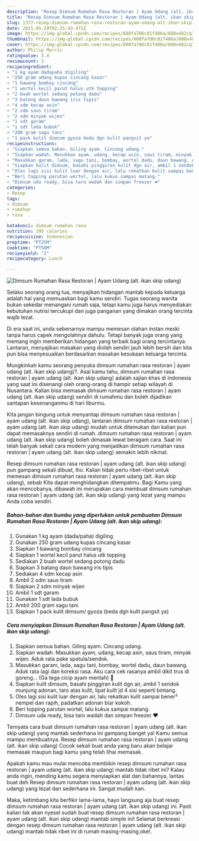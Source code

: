 ```yaml
---
description: "Resep Dimsum Rumahan Rasa Restoran | Ayam Udang (alt. ikan skip udang) yang lezat dan Mudah Dibuat"
title: "Resep Dimsum Rumahan Rasa Restoran | Ayam Udang (alt. ikan skip udang) yang lezat dan Mudah Dibuat"
slug: 1377-resep-dimsum-rumahan-rasa-restoran-ayam-udang-alt-ikan-skip-udang-yang-lezat-dan-mudah-dibuat
date: 2021-05-29T02:25:43.472Z
image: https://img-global.cpcdn.com/recipes/608fa706c01f486a/680x482cq70/dimsum-rumahan-rasa-restoran-ayam-udang-alt-ikan-skip-udang-foto-resep-utama.jpg
thumbnail: https://img-global.cpcdn.com/recipes/608fa706c01f486a/680x482cq70/dimsum-rumahan-rasa-restoran-ayam-udang-alt-ikan-skip-udang-foto-resep-utama.jpg
cover: https://img-global.cpcdn.com/recipes/608fa706c01f486a/680x482cq70/dimsum-rumahan-rasa-restoran-ayam-udang-alt-ikan-skip-udang-foto-resep-utama.jpg
author: Philip Morris
ratingvalue: 3.4
reviewcount: 3
recipeingredient:
- "1 kg ayam dadapaha digiling"
- "250 gram udang kupas cincang kasar"
- "1 bawang bombay cincang"
- "1 wortel kecil parut halus utk topping"
- "2 buah wortel sedang potong dadu"
- "3 batang daun bawang iris tipis"
- "4 sdm kecap asin"
- "2 sdm saus tiram"
- "2 sdm minyak wijen"
- "1 sdt garam"
- "1 sdt lada bubuk"
- "200 gram sagu tani"
- "1 pack kulit dimsum gyoza beda dgn kulit pangsit ya"
recipeinstructions:
- "Siapkan semua bahan. Giling ayam. Cincang udang."
- "Siapkan wadah. Masukkan ayam, udang, kecap asin, saus tiram, minyak wijen. Aduk rata pake spatula/sendok."
- "Masukkan garam, lada, sagu tani, bombay, wortel dadu, daun bawang. Aduk rata lagi dan koreksi rasa. Aku cara cek rasanya ambil dikit trus di goreng... (Ga tega cicip ayam mentah) 🤣"
- "Siapkan kulit dimsum, basahi pinggiran kulit dgn air, ambil 1 sendok munjung adonan, taro atas kulit, lipat kulit jd 4 sisi seperti bintang."
- "Oles lagi sisi kulit luar dengan air, lalu rekatkan kulit sampai bener² nempel dan rapih, padatkan adonan biar kokoh."
- "Beri topping parutan wortel, lalu kukus sampai matang."
- "Dimsum uda ready, bisa taro wadah dan simpan freezer ❤"
categories:
- Resep
tags:
- dimsum
- rumahan
- rasa

katakunci: dimsum rumahan rasa 
nutrition: 295 calories
recipecuisine: Indonesian
preptime: "PT25M"
cooktime: "PT58M"
recipeyield: "2"
recipecategory: Lunch

---
```



![Dimsum Rumahan Rasa Restoran | Ayam Udang (alt. ikan skip udang)](https://img-global.cpcdn.com/recipes/608fa706c01f486a/680x482cq70/dimsum-rumahan-rasa-restoran-ayam-udang-alt-ikan-skip-udang-foto-resep-utama.jpg)

Selaku seorang orang tua, menyajikan hidangan mantab kepada keluarga adalah hal yang memuaskan bagi kamu sendiri. Tugas seorang  wanita bukan sekedar menangani rumah saja, tetapi kamu juga harus menyediakan kebutuhan nutrisi tercukupi dan juga panganan yang dimakan orang tercinta wajib lezat.

Di era  saat ini, anda sebenarnya mampu memesan olahan instan meski tanpa harus capek mengolahnya dahulu. Tetapi banyak juga orang yang memang ingin memberikan hidangan yang terbaik bagi orang tercintanya. Lantaran, menyajikan masakan yang diolah sendiri jauh lebih bersih dan kita pun bisa menyesuaikan berdasarkan masakan kesukaan keluarga tercinta. 



Mungkinkah kamu seorang penyuka dimsum rumahan rasa restoran | ayam udang (alt. ikan skip udang)?. Asal kamu tahu, dimsum rumahan rasa restoran | ayam udang (alt. ikan skip udang) adalah sajian khas di Indonesia yang saat ini disenangi oleh orang-orang di hampir setiap wilayah di Nusantara. Kalian bisa memasak dimsum rumahan rasa restoran | ayam udang (alt. ikan skip udang) sendiri di rumahmu dan boleh dijadikan santapan kesenanganmu di hari liburmu.

Kita jangan bingung untuk menyantap dimsum rumahan rasa restoran | ayam udang (alt. ikan skip udang), lantaran dimsum rumahan rasa restoran | ayam udang (alt. ikan skip udang) mudah untuk ditemukan dan kalian pun dapat memasaknya sendiri di rumah. dimsum rumahan rasa restoran | ayam udang (alt. ikan skip udang) boleh dimasak lewat beragam cara. Saat ini telah banyak sekali cara modern yang menjadikan dimsum rumahan rasa restoran | ayam udang (alt. ikan skip udang) semakin lebih nikmat.

Resep dimsum rumahan rasa restoran | ayam udang (alt. ikan skip udang) pun gampang sekali dibuat, lho. Kalian tidak perlu ribet-ribet untuk memesan dimsum rumahan rasa restoran | ayam udang (alt. ikan skip udang), sebab Kita dapat menghidangkan ditempatmu. Bagi Kamu yang akan mencobanya, dibawah ini merupakan cara membuat dimsum rumahan rasa restoran | ayam udang (alt. ikan skip udang) yang lezat yang mampu Anda coba sendiri.

<!--inarticleads1-->

##### Bahan-bahan dan bumbu yang diperlukan untuk pembuatan Dimsum Rumahan Rasa Restoran | Ayam Udang (alt. ikan skip udang):

1. Gunakan 1 kg ayam (dada/paha) digiling
1. Gunakan 250 gram udang kupas cincang kasar
1. Siapkan 1 bawang bombay cincang
1. Siapkan 1 wortel kecil parut halus utk topping
1. Sediakan 2 buah wortel sedang potong dadu
1. Siapkan 3 batang daun bawang iris tipis
1. Sediakan 4 sdm kecap asin
1. Ambil 2 sdm saus tiram
1. Siapkan 2 sdm minyak wijen
1. Ambil 1 sdt garam
1. Gunakan 1 sdt lada bubuk
1. Ambil 200 gram sagu tani
1. Siapkan 1 pack kulit dimsum/ gyoza (beda dgn kulit pangsit ya)




<!--inarticleads2-->

##### Cara menyiapkan Dimsum Rumahan Rasa Restoran | Ayam Udang (alt. ikan skip udang):

1. Siapkan semua bahan. Giling ayam. Cincang udang.
1. Siapkan wadah. Masukkan ayam, udang, kecap asin, saus tiram, minyak wijen. Aduk rata pake spatula/sendok.
1. Masukkan garam, lada, sagu tani, bombay, wortel dadu, daun bawang. Aduk rata lagi dan koreksi rasa. Aku cara cek rasanya ambil dikit trus di goreng... (Ga tega cicip ayam mentah) 🤣
1. Siapkan kulit dimsum, basahi pinggiran kulit dgn air, ambil 1 sendok munjung adonan, taro atas kulit, lipat kulit jd 4 sisi seperti bintang.
1. Oles lagi sisi kulit luar dengan air, lalu rekatkan kulit sampai bener² nempel dan rapih, padatkan adonan biar kokoh.
1. Beri topping parutan wortel, lalu kukus sampai matang.
1. Dimsum uda ready, bisa taro wadah dan simpan freezer ❤




Ternyata cara buat dimsum rumahan rasa restoran | ayam udang (alt. ikan skip udang) yang mantab sederhana ini gampang banget ya! Kamu semua mampu membuatnya. Resep dimsum rumahan rasa restoran | ayam udang (alt. ikan skip udang) Cocok sekali buat anda yang baru akan belajar memasak maupun bagi kamu yang telah lihai memasak.

Apakah kamu mau mulai mencoba membikin resep dimsum rumahan rasa restoran | ayam udang (alt. ikan skip udang) mantab tidak ribet ini? Kalau anda ingin, mending kamu segera menyiapkan alat dan bahannya, lantas buat deh Resep dimsum rumahan rasa restoran | ayam udang (alt. ikan skip udang) yang lezat dan sederhana ini. Sangat mudah kan. 

Maka, ketimbang kita berfikir lama-lama, hayo langsung aja buat resep dimsum rumahan rasa restoran | ayam udang (alt. ikan skip udang) ini. Pasti kalian tak akan nyesel sudah buat resep dimsum rumahan rasa restoran | ayam udang (alt. ikan skip udang) mantab simple ini! Selamat berkreasi dengan resep dimsum rumahan rasa restoran | ayam udang (alt. ikan skip udang) mantab tidak ribet ini di rumah masing-masing,oke!.

